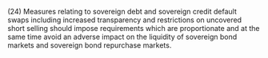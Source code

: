 (24) Measures relating to sovereign debt and sovereign credit default swaps including increased transparency and restrictions on uncovered short selling should impose requirements which are proportionate and at the same time avoid an adverse impact on the liquidity of sovereign bond markets and sovereign bond repurchase markets.